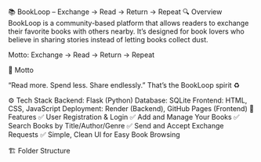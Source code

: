 📚 BookLoop – Exchange → Read → Return → Repeat
🔍 Overview
BookLoop is a community-based platform that allows readers to exchange their favorite books with others nearby.
It’s designed for book lovers who believe in sharing stories instead of letting books collect dust.

Motto: Exchange → Read → Return → Repeat

🏁 Motto

“Read more. Spend less. Share endlessly.” That’s the BookLoop spirit ♻️

⚙️ Tech Stack
Backend: Flask (Python)
Database: SQLite
Frontend: HTML, CSS, JavaScript
Deployment: Render (Backend), GitHub Pages (Frontend)
🚀 Features
✅ User Registration & Login
✅ Add and Manage Your Books
✅ Search Books by Title/Author/Genre
✅ Send and Accept Exchange Requests
✅ Simple, Clean UI for Easy Book Browsing

🏗️ Folder Structure
